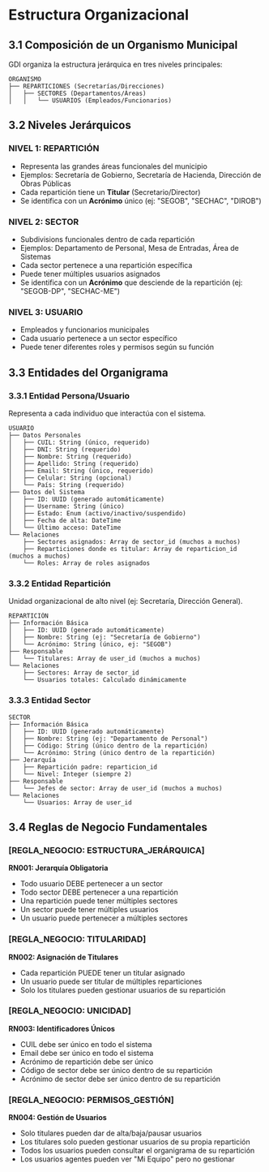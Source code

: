 # Estructura Organizacional

## 3.1 Composición de un Organismo Municipal

GDI organiza la estructura jerárquica en tres niveles principales:

```
ORGANISMO
├── REPARTICIONES (Secretarías/Direcciones)
│   ├── SECTORES (Departamentos/Áreas)
│   │   └── USUARIOS (Empleados/Funcionarios)
```

## 3.2 Niveles Jerárquicos

### NIVEL 1: REPARTICIÓN

- Representa las grandes áreas funcionales del municipio
- Ejemplos: Secretaría de Gobierno, Secretaría de Hacienda, Dirección de Obras Públicas
- Cada repartición tiene un **Titular** (Secretario/Director)
- Se identifica con un **Acrónimo** único (ej: "SEGOB", "SECHAC", "DIROB")

### NIVEL 2: SECTOR

- Subdivisions funcionales dentro de cada repartición
- Ejemplos: Departamento de Personal, Mesa de Entradas, Área de Sistemas
- Cada sector pertenece a una repartición específica
- Puede tener múltiples usuarios asignados
- Se identifica con un **Acrónimo** que desciende de la repartición (ej: "SEGOB-DP", "SECHAC-ME")

### NIVEL 3: USUARIO

- Empleados y funcionarios municipales
- Cada usuario pertenece a un sector específico
- Puede tener diferentes roles y permisos según su función

## 3.3 Entidades del Organigrama

### 3.3.1 Entidad Persona/Usuario

Representa a cada individuo que interactúa con el sistema.

```
USUARIO
├── Datos Personales
│   ├── CUIL: String (único, requerido)
│   ├── DNI: String (requerido)
│   ├── Nombre: String (requerido)
│   ├── Apellido: String (requerido)
│   ├── Email: String (único, requerido)
│   ├── Celular: String (opcional)
│   └── País: String (requerido)
├── Datos del Sistema
│   ├── ID: UUID (generado automáticamente)
│   ├── Username: String (único)
│   ├── Estado: Enum (activo/inactivo/suspendido)
│   ├── Fecha de alta: DateTime
│   └── Último acceso: DateTime
└── Relaciones
    ├── Sectores asignados: Array de sector_id (muchos a muchos)
    ├── Reparticiones donde es titular: Array de reparticion_id (muchos a muchos)
    └── Roles: Array de roles asignados
```

### 3.3.2 Entidad Repartición

Unidad organizacional de alto nivel (ej: Secretaría, Dirección General).

```
REPARTICIÓN
├── Información Básica
│   ├── ID: UUID (generado automáticamente)
│   ├── Nombre: String (ej: "Secretaría de Gobierno")
│   └── Acrónimo: String (único, ej: "SEGOB")
├── Responsable
│   └── Titulares: Array de user_id (muchos a muchos)
└── Relaciones
    ├── Sectores: Array de sector_id
    └── Usuarios totales: Calculado dinámicamente
```

### 3.3.3 Entidad Sector

```
SECTOR
├── Información Básica
│   ├── ID: UUID (generado automáticamente)
│   ├── Nombre: String (ej: "Departamento de Personal")
│   ├── Código: String (único dentro de la repartición)
│   └── Acrónimo: String (único dentro de la repartición)
├── Jerarquía
│   ├── Repartición padre: reparticion_id
│   └── Nivel: Integer (siempre 2)
├── Responsable
│   └── Jefes de sector: Array de user_id (muchos a muchos)
└── Relaciones
    └── Usuarios: Array de user_id
```

## 3.4 Reglas de Negocio Fundamentales

### [REGLA_NEGOCIO: ESTRUCTURA_JERÁRQUICA]
**RN001: Jerarquía Obligatoria**
- Todo usuario DEBE pertenecer a un sector
- Todo sector DEBE pertenecer a una repartición
- Una repartición puede tener múltiples sectores
- Un sector puede tener múltiples usuarios
- Un usuario puede pertenecer a múltiples sectores

### [REGLA_NEGOCIO: TITULARIDAD]
**RN002: Asignación de Titulares**
- Cada repartición PUEDE tener un titular asignado
- Un usuario puede ser titular de múltiples reparticiones
- Solo los titulares pueden gestionar usuarios de su repartición

### [REGLA_NEGOCIO: UNICIDAD]
**RN003: Identificadores Únicos**
- CUIL debe ser único en todo el sistema
- Email debe ser único en todo el sistema
- Acrónimo de repartición debe ser único
- Código de sector debe ser único dentro de su repartición
- Acrónimo de sector debe ser único dentro de su repartición

### [REGLA_NEGOCIO: PERMISOS_GESTIÓN]
**RN004: Gestión de Usuarios**
- Solo titulares pueden dar de alta/baja/pausar usuarios
- Los titulares solo pueden gestionar usuarios de su propia repartición
- Todos los usuarios pueden consultar el organigrama de su repartición
- Los usuarios agentes pueden ver "Mi Equipo" pero no gestionar